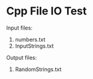 # Cpp File IO Test
 
Input files:
1. numbers.txt
2. InputStrings.txt

Output files:
1. RandomStrings.txt
